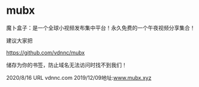 # mubx
魔卜盒子：是一个全球小视频发布集中平台！永久免费的一个午夜视频分享集合！

建议大家把

https://github.com/vdnnc/mubx

储存为你的书签，防止域名无法访问时找不到我们！

2020/8/16 URL vdnnc.com
2019/12/09地址:www.mubx.xyz

